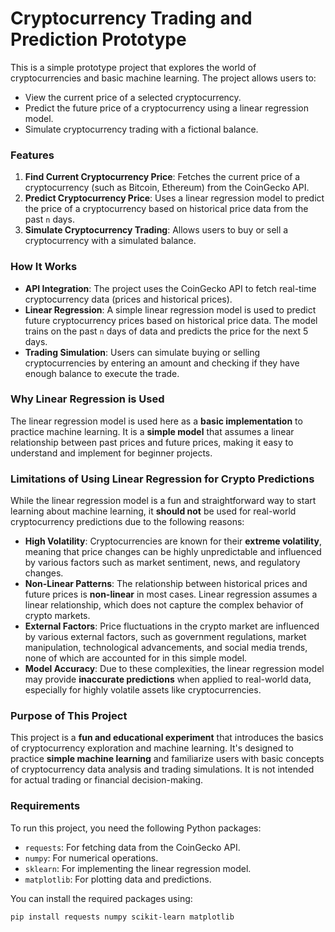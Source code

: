 # Cryptocurrency Trading and Prediction Prototype

This is a simple prototype project that explores the world of cryptocurrencies and basic machine learning. The project allows users to:
- View the current price of a selected cryptocurrency.
- Predict the future price of a cryptocurrency using a linear regression model.
- Simulate cryptocurrency trading with a fictional balance.

### Features
1. **Find Current Cryptocurrency Price**: Fetches the current price of a cryptocurrency (such as Bitcoin, Ethereum) from the CoinGecko API.
2. **Predict Cryptocurrency Price**: Uses a linear regression model to predict the price of a cryptocurrency based on historical price data from the past `n` days.
3. **Simulate Cryptocurrency Trading**: Allows users to buy or sell a cryptocurrency with a simulated balance.

### How It Works

- **API Integration**: The project uses the CoinGecko API to fetch real-time cryptocurrency data (prices and historical prices).
- **Linear Regression**: A simple linear regression model is used to predict future cryptocurrency prices based on historical price data. The model trains on the past `n` days of data and predicts the price for the next 5 days.
- **Trading Simulation**: Users can simulate buying or selling cryptocurrencies by entering an amount and checking if they have enough balance to execute the trade.

### Why Linear Regression is Used
The linear regression model is used here as a **basic implementation** to practice machine learning. It is a **simple model** that assumes a linear relationship between past prices and future prices, making it easy to understand and implement for beginner projects.

### Limitations of Using Linear Regression for Crypto Predictions
While the linear regression model is a fun and straightforward way to start learning about machine learning, it **should not** be used for real-world cryptocurrency predictions due to the following reasons:

- **High Volatility**: Cryptocurrencies are known for their **extreme volatility**, meaning that price changes can be highly unpredictable and influenced by various factors such as market sentiment, news, and regulatory changes.
- **Non-Linear Patterns**: The relationship between historical prices and future prices is **non-linear** in most cases. Linear regression assumes a linear relationship, which does not capture the complex behavior of crypto markets.
- **External Factors**: Price fluctuations in the crypto market are influenced by various external factors, such as government regulations, market manipulation, technological advancements, and social media trends, none of which are accounted for in this simple model.
- **Model Accuracy**: Due to these complexities, the linear regression model may provide **inaccurate predictions** when applied to real-world data, especially for highly volatile assets like cryptocurrencies.

### Purpose of This Project
This project is a **fun and educational experiment** that introduces the basics of cryptocurrency exploration and machine learning. It's designed to practice **simple machine learning** and familiarize users with basic concepts of cryptocurrency data analysis and trading simulations. It is not intended for actual trading or financial decision-making.

### Requirements

To run this project, you need the following Python packages:
- `requests`: For fetching data from the CoinGecko API.
- `numpy`: For numerical operations.
- `sklearn`: For implementing the linear regression model.
- `matplotlib`: For plotting data and predictions.

You can install the required packages using:
```bash
pip install requests numpy scikit-learn matplotlib
